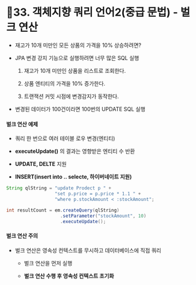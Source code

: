 # 33. 객체지향 쿼리 언어2(중급 문법) - 벌크 연산

- 재고가 10개 미만인 모든 상품의 가격을 10% 상승하려면?

- JPA 변경 강지 기능으로 실행하려면 너무 많은 SQL 실행
  
  1. 재고가 10개 미만인 상품을 리스트로 조회한다.
  
  2. 상품 엔티티의 가격을 10% 증가한다.
  
  3. 트랜잭션 커밋 시점에 변경감지가 동작한다.

- 변경된 데이터가 100건이라면 100번의 UPDATE SQL 실행



#### 벌크 연산 예제

- 쿼리 한 번으로 여러 테이블 로우 변경(엔티티)

- **executeUpdate()** 의 결과는 영향받은 엔티티 수 반환

- **UPDATE, DELTE** 지원

- **INSERT(insert into .. selecte, 하이버네이트 지원)**

```java
String qlString = "update Prodect p " +
                  "set p.price = p.price * 1.1 " +
                  "where p.stockAmount < :stockAmount";

int resultCount = em.createQuery(qlString)
                    .setParameter("stockAmount", 10)
                    .executeUpdate();
```

#### 벌크 연산 주의

- 벌크 연산은 영속성 컨텍스트를 무시하고 데이터베이스에 직접 쿼리
  
  - 벌크 연산을 먼저 실행
  
  - **벌크 연산 수행 후 영속성 컨텍스트 초기화**


